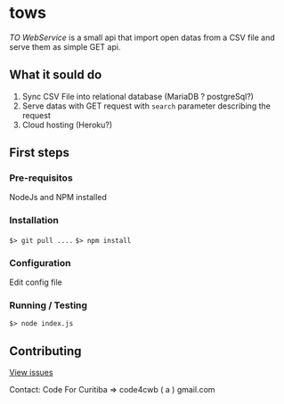 # tows

*TO WebService* is a small api that import open datas from a CSV file and serve them as simple GET api.

## What it sould do

 1. Sync CSV File into relational database (MariaDB ? postgreSql?)
 2. Serve datas with GET request with `search` parameter describing the request 
 3. Cloud hosting (Heroku?)

## First steps

### Pre-requisitos

NodeJs and NPM installed

### Installation

`$> git pull ....`
`$> npm install`

### Configuration

Edit config file

### Running / Testing

`$> node index.js`

## Contributing

[View issues](https://github.com/CodeForCuritiba/tows/issues)

Contact: 
Code For Curitiba => code4cwb ( a ) gmail.com





